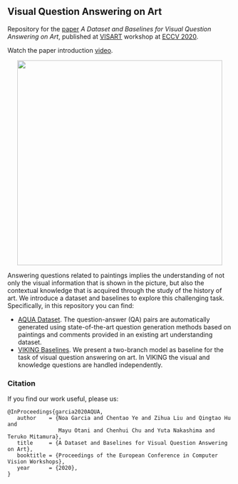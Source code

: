 ## Visual Question Answering on Art

Repository for the [paper](https://arxiv.org/abs/2008.12520) *A Dataset and Baselines for Visual Question Answering on Art*, 
published at [VISART](https://visarts.eu/) workshop at [ECCV 2020](https://eccv2020.eu/).

Watch the paper introduction [video](https://www.youtube.com/watch?v=I78SoOkH3dM&t=116s).

<p align="center">
  <img width="460" src="https://github.com/noagarcia/ArtVQA/blob/master/images/examples.png">
</p>

Answering questions related to paintings implies the understanding of not only the visual information that is shown in the picture, 
but also the contextual knowledge that is acquired through the study of the history of art. We introduce a dataset and baselines to explore this challenging task. Specifically, in this repository you can find:
- [AQUA Dataset](https://github.com/noagarcia/ArtVQA/blob/master/AQUA/). The question-answer (QA)
pairs are automatically generated using state-of-the-art question generation methods based on paintings and comments provided in an existing
art understanding dataset.
- [VIKING Baselines](https://github.com/noagarcia/ArtVQA/blob/master/VIKING/). We present a two-branch model as baseline for the task of visual question answering on art. 
In VIKING the visual and knowledge questions are handled independently. 


### Citation

If you find our work useful, please us:
````
@InProceedings{garcia2020AQUA,
   author    = {Noa Garcia and Chentao Ye and Zihua Liu and Qingtao Hu and 
                Mayu Otani and Chenhui Chu and Yuta Nakashima and Teruko Mitamura},
   title     = {A Dataset and Baselines for Visual Question Answering on Art},
   booktitle = {Proceedings of the European Conference in Computer Vision Workshops},
   year      = {2020},
}
````

